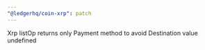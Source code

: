 ```yaml
---
"@ledgerhq/coin-xrp": patch
---
```


Xrp listOp returns only Payment method to avoid Destination value undefined
